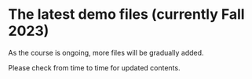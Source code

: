 # The latest demo files (currently Fall 2023)
As the course is ongoing, more files will be gradually added.

Please check from time to time for updated contents.
